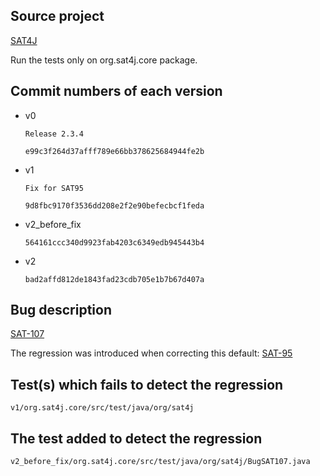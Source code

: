 Source project
--------
[SAT4J](https://gitlab.ow2.org/sat4j/sat4j)

Run the tests only on org.sat4j.core package.


Commit numbers of each version
--------
- v0

    `Release 2.3.4`

    `e99c3f264d37afff789e66bb378625684944fe2b`

- v1

    `Fix for SAT95`

    `9d8fbc9170f3536dd208e2f2e90befecbcf1feda`

- v2_before_fix

    `564161ccc340d9923fab4203c6349edb945443b4`

- v2

    `bad2affd812de1843fad23cdb705e1b7b67d407a`


Bug description
--------
[SAT-107](https://jira.ow2.org/browse/SAT-107)

The regression was introduced when correcting this default: [SAT-95](https://jira.ow2.org/browse/SAT-95)


Test(s) which fails to detect the regression
--------
`v1/org.sat4j.core/src/test/java/org/sat4j` 

The test added to detect the regression
--------
`v2_before_fix/org.sat4j.core/src/test/java/org/sat4j/BugSAT107.java`
